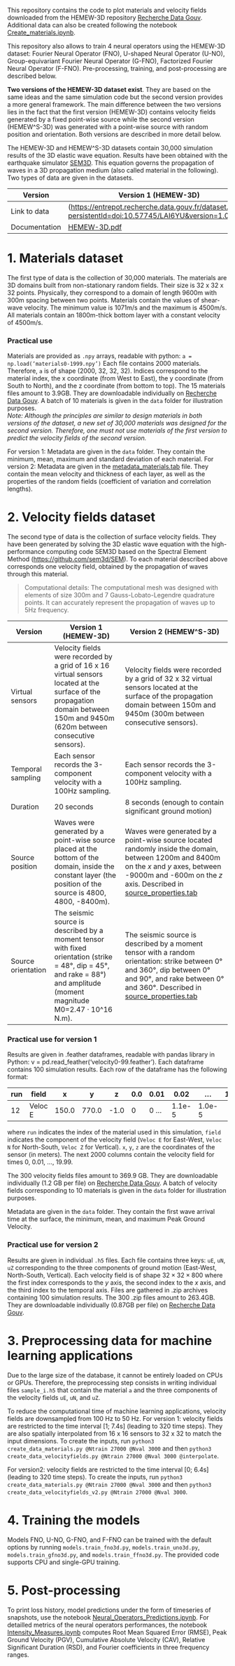 This repository contains the code to plot materials and velocity fields downloaded from the HEMEW-3D repository [Recherche Data Gouv](https://entrepot.recherche.data.gouv.fr/dataset.xhtml?persistentId=doi:10.57745/LAI6YU). Additional data can also be created following the notebook [Create_materials.ipynb](Create_materials.ipynb). 

This repository also allows to train 4 neural operators using the HEMEW-3D dataset: Fourier Neural Operator (FNO), U-shaped Neural Operator (U-NO), Group-equivariant Fourier Neural Operator (G-FNO), Factorized Fourier Neural Operator (F-FNO). Pre-processing, training, and post-processing are described below.

**Two versions of the HEMEW-3D dataset exist**. They are based on the same ideas and the same simulation code but the second version provides a more general framework. The main difference between the two versions lies in the fact that the first version (HEMEW-3D) contains velocity fields generated by a fixed point-wise source while the second version (HEMEW^S-3D) was generated with a point-wise source with random position and orientation. Both versions are described in more detail below. 

The HEMEW-3D and HEMEW^S-3D datasets contain 30,000 simulation results of the 3D elastic wave equation. Results have been obtained with the earthquake simulator [SEM3D](https://github.com/sem3d/SEM). This equation governs the propagation of waves in a 3D propagation medium (also called material in the following). Two types of data are given in the datasets. 

|Version | Version 1 (HEMEW-3D) | Version 2 (HEMEW^S-3D) |
| -- | -- | -- |
|Link to data | (https://entrepot.recherche.data.gouv.fr/dataset.xhtml?persistentId=doi:10.57745/LAI6YU&version=1.0) | https://entrepot.recherche.data.gouv.fr/dataset.xhtml?persistentId=doi:10.57745/LAI6YU&version=2.1|
|Documentation | [HEMEW-3D.pdf](https://github.com/lehmannfa/HEMEW3D/blob/main/HEMEW-3D.pdf) | [HEMEW^S-3D.pdf](https://github.com/lehmannfa/HEMEW3D/blob/main/HEMEW%5ES-3D.pdf)|


# 1. Materials dataset
The first type of data is the collection of 30,000 materials. The materials are 3D domains built from non-stationary random fields. Their size is 32 x 32 x 32 points. Physically, they correspond to a domain of length 9600m with 300m spacing between two points.
Materials contain the values of shear-wave velocity. The minimum value is 1071m/s and the maximum is 4500m/s. All materials contain an 1800m-thick bottom layer with a constant velocity of 4500m/s.

### Practical use
Materials are provided as `.npy` arrays, readable with python: `a = np.load(‘materials0-1999.npy’)`
Each file contains 2000 materials. Therefore, `a` is of shape (2000, 32, 32, 32). Indices correspond to the material index, the x coordinate (from West to East), the y coordinate (from South to North), and the z coordinate (from bottom to top). 
The 15 materials files amount to 3.9GB. They are downloadable individually on [Recherche Data Gouv](https://entrepot.recherche.data.gouv.fr/dataset.xhtml?persistentId=doi:10.57745/LAI6YU). A batch of 10 materials is given in the `data` folder for illustration purposes.  
*Note: Although the principles are similar to design materials in both versions of the dataset, a new set of 30,000 materials was designed for the second version. Therefore, one must not use materials of the first version to predict the velocity fields of the second version.*

For version 1: Metadata are given in the `data` folder. They contain the minimum, mean, maximum and standard deviation of each material. 
For version 2: Metadata are given in the [metadata_materials.tab](https://entrepot.recherche.data.gouv.fr/file.xhtml?persistentId=doi:10.57745/NGIGT1&version=2.1) file. They contain the mean velocity and thickness of each layer, as well as the properties of the random fields (coefficient of variation and correlation lengths).


# 2. Velocity fields dataset
The second type of data is the collection of surface velocity fields. They have been generated by solving the 3D elastic wave equation with the high-performance computing code SEM3D based on the Spectral Element Method (https://github.com/sem3d/SEM). To each material described above corresponds one velocity field, obtained by the propagation of waves through this material.

> Computational details: The computational mesh was designed with elements of size 300m and 7 Gauss-Lobato-Legendre quadrature points. It can accurately represent the propagation of waves up to 5Hz frequency.

| Version | Version 1 (HEMEW-3D) | Version 2 (HEMEW^S-3D) |
| -- | -- | -- |
| Virtual sensors | Velocity fields were recorded by a grid of 16 x 16 virtual sensors located at the surface of the propagation domain between 150m and 9450m (620m between consecutive sensors). | Velocity fields were recorded by a grid of 32 x 32 virtual sensors located at the surface of the propagation domain between 150m and 9450m (300m between consecutive sensors). |
| Temporal sampling | Each sensor records the 3-component velocity with a 100Hz sampling. | Each sensor records the 3-component velocity with a 100Hz sampling. |
| Duration | 20 seconds | 8 seconds (enough to contain significant ground motion) |
| Source position | Waves were generated by a point-wise source placed at the bottom of the domain, inside the constant layer (the position of the source is 4800, 4800, -8400m). | Waves were generated by a point-wise source located randomly inside the domain, between 1200m and 8400m on the $x$ and $y$ axes, between -9000m and -600m on the $z$ axis. Described in [source_properties.tab](https://entrepot.recherche.data.gouv.fr/file.xhtml?persistentId=doi:10.57745/JPO2TI&version=2.1) |
| Source orientation | The seismic source is described by a moment tensor with fixed orientation (strike = 48°, dip = 45°, and rake = 88°) and amplitude (moment magnitude M0=2.47 · 10^16 N.m). | The seismic source is described by a moment tensor with a random orientation: strike between 0° and 360°, dip between 0° and 90°, and rake between 0° and 360°. Described in [source_properties.tab](https://entrepot.recherche.data.gouv.fr/file.xhtml?persistentId=doi:10.57745/JPO2TI&version=2.1) |


### Practical use for version 1
Results are given in .feather dataframes, readable with pandas library in Python: v = pd.read_feather(‘velocity0-99.feather’). Each dataframe contains 100 simulation results. Each row of the dataframe has the following format: 

|run | field | x | y | z | 0.0 | 0.01 | 0.02 | … | 19.98 | 19.99 |
| -- | -- | -- | -- | -- | -- | -- | -- | -- | -- | -- |
|12 | Veloc E | 150.0 | 770.0 | -1.0 | 0 | 0 … | 1.1e-5 | 1.0e-5 |

where `run` indicates the index of the material used in this simulation, `field` indicates the component of the velocity field (`Veloc E` for East-West, `Veloc N` for North-South, `Veloc Z` for Vertical). `x`, `y`, `z` are the coordinates of the sensor (in meters). The next 2000 columns contain the velocity field for times 0, 0.01, …, 19.99.

The 300 velocity fields files amount to 369.9 GB. They are downloadable individually (1.2 GB per file) on [Recherche Data Gouv](https://entrepot.recherche.data.gouv.fr/dataset.xhtml?persistentId=doi:10.57745/LAI6YU&version=1.0). A batch of velocity fields corresponding to 10 materials is given in the `data` folder for illustration purposes.

Metadata are given in the `data` folder. They contain the first wave arrival time at the surface, the minimum, mean, and maximum Peak Ground Velocity.


### Practical use for version 2
Results are given in individual `.h5` files. Each file contains three keys: `uE`, `uN`, `uZ` corresponding to the three components of ground motion (East-West, North-South, Vertical). Each velocity field is of shape $32 \times 32 \times 800$ where the first index corresponds to the $y$ axis, the second index to the $x$ axis, and the third index to the temporal axis.
Files are gathered in .zip archives containing 100 simulation results. The 300 .zip files amount to 263.4GB. They are downloadable individually (0.87GB per file) on [Recherche Data Gouv](https://entrepot.recherche.data.gouv.fr/dataset.xhtml?persistentId=doi:10.57745/LAI6YU&version=2.1).


# 3. Preprocessing data for machine learning applications
Due to the large size of the database, it cannot be entirely loaded on CPUs or GPUs. Therefore, the preprocessing step consists in writing individual files `sample_i.h5` that contain the material `a` and the three components of the velocity fields `uE`, `uN`, and `uZ`. 

To reduce the computational time of machine learning applications, velocity fields are downsampled from 100 Hz to 50 Hz.
For version 1: velocity fields are restricted to the time interval [1; 7.4s] (leading to 320 time steps). They are also spatially interpolated from 16 x 16 sensors to 32 x 32 to match the input dimensions.
To create the inputs, run `python3 create_data_materials.py @Ntrain 27000 @Nval 3000` and then `python3 create_data_velocityfields.py @Ntrain 27000 @Nval 3000 @interpolate`. 

For version2: velocity fields are restricted to the time interval [0; 6.4s] (leading to 320 time steps).
To create the inputs, run `python3 create_data_materials.py @Ntrain 27000 @Nval 3000` and then `python3 create_data_velocityfields_v2.py @Ntrain 27000 @Nval 3000`.


# 4. Training the models
Models FNO, U-NO, G-FNO, and F-FNO can be trained with the default options by running `models.train_fno3d.py`, `models.train_uno3d.py`, `models.train_gfno3d.py`, and `models.train_ffno3d.py`. The provided code supports CPU and single-GPU training.


# 5. Post-processing
To print loss history, model predictions under the form of timeseries of snapshots, use the notebook [Neural_Operators_Predictions.ipynb](Neural_Operator_Prediction.ipynb). For detailled metrics of the neural operators performances, the notebook [Intensity_Measures.ipynb](Intensity_Measures.ipynb) computes Root Mean Squared Error (RMSE), Peak Ground Velocity (PGV), Cumulative Absolute Velocity (CAV), Relative Significant Duration (RSD), and Fourier coefficients in three frequency ranges. 
